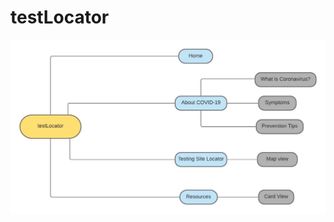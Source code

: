 # testLocator

![alt text](https://github.com/annguyens/testLocator/blob/main/COVID-19%20Testing%20Center%20(1).jpeg)
